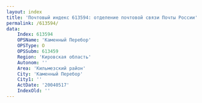 ```yaml
---
layout: index
title: 'Почтовый индекс 613594: отделение почтовой связи Почты России'
permalink: /613594/
data:
    Index: 613594
    OPSName: 'Каменный Перебор'
    OPSType: О
    OPSSubm: 613459
    Region: 'Кировская область'
    Autonom: ''
    Area: 'Кильмезский район'
    City: 'Каменный Перебор'
    City1: ''
    ActDate: '20040517'
    IndexOld: ''
---
```

